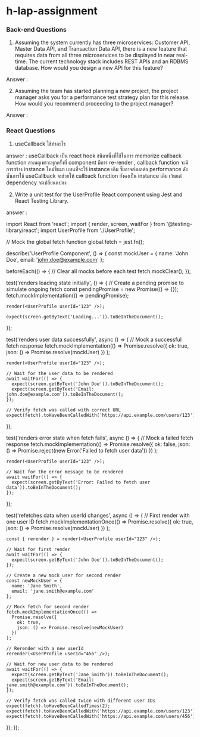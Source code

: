# h-lap-assignment

### Back-end Questions

1. Assuming the system currently has three microservices: Customer API, Master Data API,
   and Transaction Data API, there is a new feature that requires data from all three
   microservices to be displayed in near real-time. The current technology stack includes
   REST APIs and an RDBMS database. How would you design a new API for this feature?

Answer :

2. Assuming the team has started planning a new project, the project manager asks you for a
   performance test strategy plan for this release. How would you recommend proceeding to
   the project manager?

Answer :

### React Questions

1. useCallback ใช้ทําอะไร

answer : useCallback เป็น react hook ชนิดหนึ่งที่ใช้ในการ memorize callback function สาเหตุเพราะทุกครั้งที่ component มีการ re-render , callback function จะมีการสร้าง instance ใหม่ขึ้นมา เเทนที่จะใช้ instance เดิม ซึ่งอาจส่งผลต่อ performance ดังนั้นการใช้ useCallback จะช่วยให้ callback function ยังคงเป็น instance เดิม เว้นแต่ dependency จะเปลี่ยนเเปลง

2. Write a unit test for the UserProfile React component using Jest and React Testing
   Library.

answer :

import React from 'react';
import { render, screen, waitFor } from '@testing-library/react';
import UserProfile from './UserProfile';

// Mock the global fetch function
global.fetch = jest.fn();

describe('UserProfile Component', () => {
const mockUser = {
name: 'John Doe',
email: 'john.doe@example.com'
};

beforeEach(() => {
// Clear all mocks before each test
fetch.mockClear();
});

test('renders loading state initially', () => {
// Create a pending promise to simulate ongoing fetch
const pendingPromise = new Promise(() => {});
fetch.mockImplementation(() => pendingPromise);

    render(<UserProfile userId="123" />);

    expect(screen.getByText('Loading...')).toBeInTheDocument();

});

test('renders user data successfully', async () => {
// Mock a successful fetch response
fetch.mockImplementation(() =>
Promise.resolve({
ok: true,
json: () => Promise.resolve(mockUser)
})
);

    render(<UserProfile userId="123" />);

    // Wait for the user data to be rendered
    await waitFor(() => {
      expect(screen.getByText('John Doe')).toBeInTheDocument();
      expect(screen.getByText('Email: john.doe@example.com')).toBeInTheDocument();
    });

    // Verify fetch was called with correct URL
    expect(fetch).toHaveBeenCalledWith('https://api.example.com/users/123');

});

test('renders error state when fetch fails', async () => {
// Mock a failed fetch response
fetch.mockImplementation(() =>
Promise.resolve({
ok: false,
json: () => Promise.reject(new Error('Failed to fetch user data'))
})
);

    render(<UserProfile userId="123" />);

    // Wait for the error message to be rendered
    await waitFor(() => {
      expect(screen.getByText('Error: Failed to fetch user data')).toBeInTheDocument();
    });

});

test('refetches data when userId changes', async () => {
// First render with one user ID
fetch.mockImplementationOnce(() =>
Promise.resolve({
ok: true,
json: () => Promise.resolve(mockUser)
})
);

    const { rerender } = render(<UserProfile userId="123" />);

    // Wait for first render
    await waitFor(() => {
      expect(screen.getByText('John Doe')).toBeInTheDocument();
    });

    // Create a new mock user for second render
    const newMockUser = {
      name: 'Jane Smith',
      email: 'jane.smith@example.com'
    };

    // Mock fetch for second render
    fetch.mockImplementationOnce(() =>
      Promise.resolve({
        ok: true,
        json: () => Promise.resolve(newMockUser)
      })
    );

    // Rerender with a new userId
    rerender(<UserProfile userId="456" />);

    // Wait for new user data to be rendered
    await waitFor(() => {
      expect(screen.getByText('Jane Smith')).toBeInTheDocument();
      expect(screen.getByText('Email: jane.smith@example.com')).toBeInTheDocument();
    });

    // Verify fetch was called twice with different user IDs
    expect(fetch).toHaveBeenCalledTimes(2);
    expect(fetch).toHaveBeenCalledWith('https://api.example.com/users/123');
    expect(fetch).toHaveBeenCalledWith('https://api.example.com/users/456');

});
});
